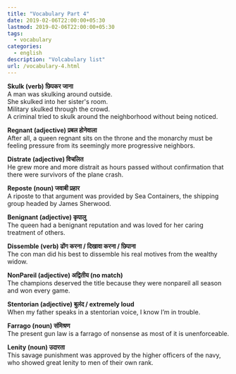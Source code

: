 ```yaml
---
title: "Vocabulary Part 4"
date: 2019-02-06T22:00:00+05:30
lastmod: 2019-02-06T22:00:00+05:30
tags:
  - vocabulary
categories:
  - english
description: "Volcabulary list"
url: /vocabulary-4.html
---
```


**Skulk (verb)  छिपकर जाना**  
A man was skulking around outside.  
She skulked into her sister's room.  
Military skulked through the crowd.  
A criminal tried to skulk around the neighborhood without being noticed.

**Regnant (adjective)  प्रबल होनेवाला**  
After all, a queen regnant sits on the throne and the monarchy must be feeling pressure from its seemingly more progressive neighbors.

**Distrate (adjective) विचलित**  
He grew more and more distrait as hours passed without confirmation that there were survivors of the plane crash.

**Reposte (noun) जवाबी प्रहार**  
A riposte to that argument was provided by Sea Containers, the shipping group headed by James Sherwood.

**Benignant (adjective)  कृपालु**  
The queen had a benignant reputation and was loved for her caring treatment of others.

**Dissemble (verb)  ढोंग करना / दिखावा करना / छिपाना**  
The con man did his best to dissemble his real motives from the wealthy widow.

**NonPareil (adjective)  अद्वितीय (no match)**  
The champions deserved the title because they were nonpareil all season and won every game.

**Stentorian (adjective)  बुलंद / extremely loud**  
When my father speaks in a stentorian voice, I know I’m in trouble.

**Farrago (noun)  संमिश्रण**  
The present gun law is a farrago of nonsense as most of it is unenforceable.

**Lenity (noun)  उदारता**  
This savage punishment was approved by the higher officers of the navy, who showed great lenity to men of their own rank.
